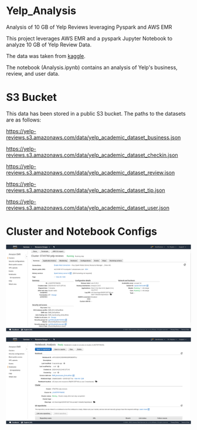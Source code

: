 # Yelp_Analysis
Analysis of 10 GB of Yelp Reviews leveraging Pyspark and AWS EMR

This project leverages AWS EMR and a pyspark Jupyter Notebook to analyze 10 GB of Yelp Review Data. 

The data was taken from [kaggle](https://www.kaggle.com/yelp-dataset/yelp-dataset).

The notebook (Analysis.ipynb) contains an analysis of Yelp's business, review, and user data.

# S3 Bucket
This data has been stored in a public S3 bucket.
The paths to the datasets are as follows: 

https://yelp-reviews.s3.amazonaws.com/data/yelp_academic_dataset_business.json

https://yelp-reviews.s3.amazonaws.com/data/yelp_academic_dataset_checkin.json

https://yelp-reviews.s3.amazonaws.com/data/yelp_academic_dataset_review.json

https://yelp-reviews.s3.amazonaws.com/data/yelp_academic_dataset_tip.json

https://yelp-reviews.s3.amazonaws.com/data/yelp_academic_dataset_user.json

# Cluster and Notebook Configs
![image](config-screenshots/cluster-configuration.png)


![image](config-screenshots/jupyter_nb-config.png)


